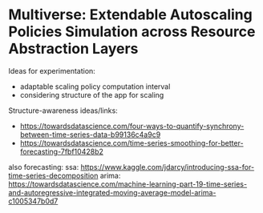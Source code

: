 # Multiverse: Extendable Autoscaling Policies Simulation across Resource Abstraction Layers

Ideas for experimentation:
- adaptable scaling policy computation interval
- considering structure of the app for scaling


Structure-awareness ideas/links:
- https://towardsdatascience.com/four-ways-to-quantify-synchrony-between-time-series-data-b99136c4a9c9
- https://towardsdatascience.com/time-series-smoothing-for-better-forecasting-7fbf10428b2

also forecasting:
ssa: https://www.kaggle.com/jdarcy/introducing-ssa-for-time-series-decomposition
arima: https://towardsdatascience.com/machine-learning-part-19-time-series-and-autoregressive-integrated-moving-average-model-arima-c1005347b0d7
